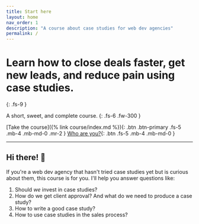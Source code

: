 ```yaml
---
title: Start here
layout: home
nav_order: 1
description: "A course about case studies for web dev agencies"
permalink: /
---
```


# Learn how to close deals faster, get new leads, and reduce pain using case studies.
{: .fs-9 }

A short, sweet, and complete course.
{: .fs-6 .fw-300 }

[Take the course]({% link course/index.md %}){: .btn .btn-primary .fs-5 .mb-4 .mb-md-0 .mr-2 }
[Who are you?](https://ashutoshbhosale.com){: .btn .fs-5 .mb-4 .mb-md-0 }

---

## Hi there! 👋

If you're a web dev agency that hasn't tried case studies yet but is curious about them, this course is for you. I'll help you answer questions like:

1. Should *we* invest in case studies?
2. How do we get client approval? And what do we need to produce a case study?
3. How to write a good case study?
4. How to use case studies in the sales process?
